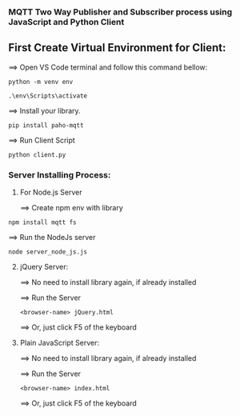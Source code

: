 ### MQTT Two Way Publisher and Subscriber process using JavaScript and Python Client

## First Create Virtual Environment for Client:
==> Open VS Code terminal and follow this command bellow:
```
python -m venv env
```
```
.\env\Scripts\activate
```
==> Install your library.
```
pip install paho-mqtt
```
==> Run Client Script
```
python client.py
```

### Server Installing Process:
1. For Node.js Server
   
   ==> Create npm env with library
```
npm install mqtt fs
```
   ==> Run the NodeJs server
```
node server_node_js.js
```

2. jQuery Server:

   ==> No need to install library again, if already installed
   
   ==> Run the Server
   ```
   <browser-name> jQuery.html
   ```
   ==> Or, just click F5 of the keyboard

4. Plain JavaScript Server:
   
   ==> No need to install library again, if already installed
   
   ==> Run the Server
   ```
   <browser-name> index.html
   ```
   ==> Or, just click F5 of the keyboard
